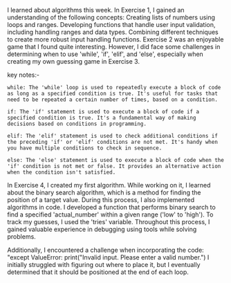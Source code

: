 I learned about algorithms this week. In Exercise 1, I gained an understanding of the following concepts:
    Creating lists of numbers using loops and ranges.
    Developing functions that handle user input validation, including handling ranges and data types.
    Combining different techniques to create more robust input handling functions.
Exercise 2 was an enjoyable game that I found quite interesting. However, I did face some challenges in determining when to use 'while', 'if', 'elif', and 'else', especially when creating my own guessing game in Exercise 3.

key notes:- 

    while: The 'while' loop is used to repeatedly execute a block of code as long as a specified condition is true. It's useful for tasks that need to be repeated a certain number of times, based on a condition.

    if: The 'if' statement is used to execute a block of code if a specified condition is true. It's a fundamental way of making decisions based on conditions in programming.

    elif: The 'elif' statement is used to check additional conditions if the preceding 'if' or 'elif' conditions are not met. It's handy when you have multiple conditions to check in sequence.

    else: The 'else' statement is used to execute a block of code when the 'if' condition is not met or false. It provides an alternative action when the condition isn't satisfied.

In Exercise 4, I created my first algorithm. While working on it, I learned about the binary search algorithm, which is a method for finding the position of a target value. During this process, I also implemented algorithms in code. I developed a function that performs binary search to find a specified 'actual_number' within a given range ('low' to 'high'). To track my guesses, I used the 'tries' variable. Throughout this process, I gained valuable experience in debugging using tools while solving problems.

Additionally, I encountered a challenge when incorporating the code:
    "except ValueError:
        print("Invalid input. Please enter a valid number.")
I initially struggled with figuring out where to place it, but I eventually determined that it should be positioned at the end of each loop.